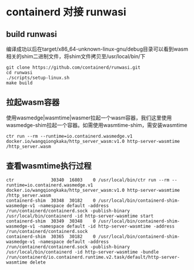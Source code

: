 # containerd 对接 runwasi
## build runwasi
  编译成功以后在target/x86_64-unknown-linux-gnu/debug目录可以看到wasm相关的shim二进制文件，将shim文件拷贝至/usr/local/bin/下
```
git clone https://github.com/containerd/runwasi.git
cd runwasi
./scripts/setup-linux.sh
make build
```
## 拉起wasm容器
  使用wasmedge|wasmtime|wasmer拉起一个wasm容器，我们这里使用wasmedge-shim拉起一个容器。如需使用wasmtime-shim，需安装wasmtime
```
ctr run --rm --runtime=io.containerd.wasmedge.v1 docker.io/wangqiongkaka/http_server_wasm:v1.0 http-server-wasmtime /http_server.wasm
```
## 查看wasmtime执行过程
```
ctr              30340  16803    0 /usr/local/bin/ctr run --rm --runtime=io.containerd.wasmedge.v1 docker.io/wangqiongkaka/http_server_wasm:v1.0 http-server-wasmtime /http_server.wasm
containerd-shim  30348  30182    0 /usr/local/bin/containerd-shim-wasmedge-v1 -namespace default -address /run/containerd/containerd.sock -publish-binary /usr/local/bin/containerd -id http-server-wasmtime start
containerd-shim  30349  30348    0 /usr/local/bin/containerd-shim-wasmedge-v1 -namespace default -id http-server-wasmtime -address /run/containerd/containerd.sock
containerd-shim  30365  30182    0 /usr/local/bin/containerd-shim-wasmedge-v1 -namespace default -address /run/containerd/containerd.sock -publish-binary /usr/local/bin/containerd -id http-server-wasmtime -bundle /run/containerd/io.containerd.runtime.v2.task/default/http-server-wasmtime delete
```
